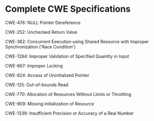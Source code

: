 

# Complete CWE Specifications

CWE-476: NULL Pointer Dereference

CWE-252: Unchecked Return Value

CWE-362: Concurrent Execution using Shared Resource with Improper Synchronization ('Race Condition')

CWE-1284: Improper Validation of Specified Quantity in Input

CWE-667: Improper Locking

CWE-824: Access of Uninitialized Pointer

CWE-125: Out-of-bounds Read

CWE-770: Allocation of Resources Without Limits or Throttling

CWE-909: Missing Initialization of Resource

CWE-1339: Insufficient Precision or Accuracy of a Real Number